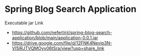 # Spring Blog Search Application

Executable jar Link
- https://github.com/nefertirii/spring-blog-search-application/blob/main/application-0.0.1.jar
- https://drive.google.com/file/d/12FNK4Nevip3N-VI5lRJTVQMOyv06tSra/view?usp=share_link
